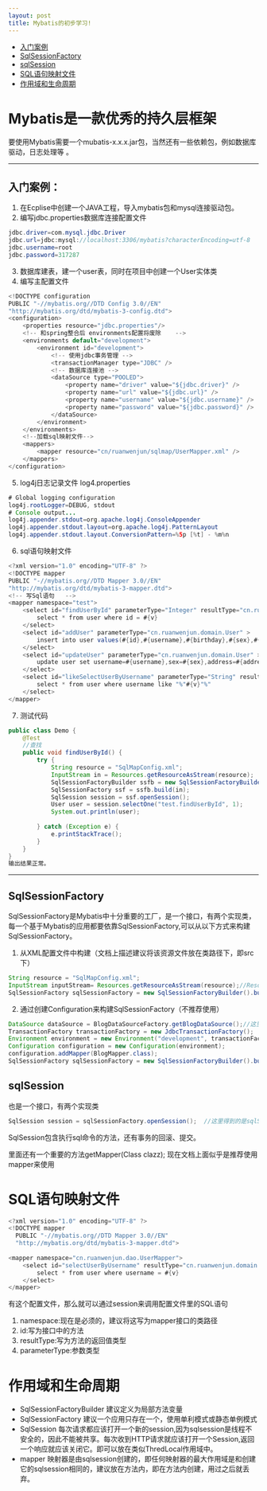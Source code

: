```yaml
---
layout: post
title: Mybatis的初步学习!
---
```

* [入门案例](#入门案例)
* [SqlSessionFactory](#sqlsessionfactory)
* [sqlSession](#sqlsession)
* [SQL语句映射文件](#sql语句映射文件)
* [作用域和生命周期](#作用域和生命周期)

# Mybatis是一款优秀的持久层框架

要使用Mybatis需要一个mubatis-x.x.x.jar包，当然还有一些依赖包，例如数据库驱动，日志处理等
。

---
## 入门案例：

1. 在Ecplise中创建一个JAVA工程，导入mybatis包和mysql连接驱动包。
2. 编写jdbc.properties数据库连接配置文件

```java
jdbc.driver=com.mysql.jdbc.Driver
jdbc.url=jdbc:mysql://localhost:3306/mybatis?characterEncoding=utf-8
jdbc.username=root
jdbc.password=317287
```

3. 数据库建表，建一个user表，同时在项目中创建一个User实体类
4. 编写主配置文件

```java
<!DOCTYPE configuration
PUBLIC "-//mybatis.org//DTD Config 3.0//EN"
"http://mybatis.org/dtd/mybatis-3-config.dtd">
<configuration>
	<properties resource="jdbc.properties"/>
	<!-- 和spring整合后 environments配置将废除    -->
	<environments default="development">
		<environment id="development">
			<!-- 使用jdbc事务管理 -->
			<transactionManager type="JDBC" />
			<!-- 数据库连接池 -->
			<dataSource type="POOLED">
				<property name="driver" value="${jdbc.driver}" />
				<property name="url" value="${jdbc.url}" />
				<property name="username" value="${jdbc.username}" />
				<property name="password" value="${jdbc.password}" />
			</dataSource>
		</environment>
	</environments>
	<!--加载sql映射文件-->
	<mappers>
		<mapper resource="cn/ruanwenjun/sqlmap/UserMapper.xml" />
	</mappers>
</configuration>
```

5. log4j日志记录文件 log4.properties

```java
# Global logging configuration
log4j.rootLogger=DEBUG, stdout
# Console output...
log4j.appender.stdout=org.apache.log4j.ConsoleAppender
log4j.appender.stdout.layout=org.apache.log4j.PatternLayout
log4j.appender.stdout.layout.ConversionPattern=%5p [%t] - %m%n

```

6. sql语句映射文件

```java
<?xml version="1.0" encoding="UTF-8" ?>
<!DOCTYPE mapper
PUBLIC "-//mybatis.org//DTD Mapper 3.0//EN"
"http://mybatis.org/dtd/mybatis-3-mapper.dtd">
<!-- 写Sql语句   -->
<mapper namespace="test">
	<select id="findUserById" parameterType="Integer" resultType="cn.ruanwenjun.domain.User">
		select * from user where id = #{v}
	</select>
	<select id="addUser" parameterType="cn.ruanwenjun.domain.User" >
		insert into user values(#{id},#{username},#{birthday},#{sex},#{address})
	</select>
	<select id="updateUser" parameterType="cn.ruanwenjun.domain.User" >
		update user set username=#{username},sex=#{sex},address=#{address},birthday=#{birthday} where id =#{id}
	</select>
	<select id="likeSelectUserByUsername" parameterType="String" resultType="cn.ruanwenjun.domain.User">
		select * from user where username like "%"#{v}"%"
	</select>
</mapper>
```

7. 测试代码

```java
public class Demo {
	@Test
	//查找
	public void findUserById() {
		try {
			String resource = "SqlMapConfig.xml";
			InputStream in = Resources.getResourceAsStream(resource);
			SqlSessionFactoryBuilder ssfb = new SqlSessionFactoryBuilder();
			SqlSessionFactory ssf = ssfb.build(in);
			SqlSession session = ssf.openSession();
			User user = session.selectOne("test.findUserById", 1);
			System.out.println(user);
			
		} catch (Exception e) {
			e.printStackTrace();
		}
	}
}
输出结果正常。
```

---

## SqlSessionFactory
SqlSessionFactory是Mybatis中十分重要的工厂，是一个接口，有两个实现类，每一个基于Mybatis的应用都要依靠SqlSessionFactory,可以从以下方式来构建SqlSessionFactory。
1. 从XML配置文件中构建（文档上描述建议将该资源文件放在类路径下，即src下）

```java
String resource = "SqlMapConfig.xml";
InputStream inputStream= Resources.getResourceAsStream(resource);//Resources类是Mybatis自带的一个用于读取资源文件
SqlSessionFactory sqlSessionFactory = new SqlSessionFactoryBuilder().build(inputStream);
```

2. 通过创建Configuration来构建SqlSessionFactory（不推荐使用）

```java
DataSource dataSource = BlogDataSourceFactory.getBlogDataSource();//这里是得到一个数据库连接池，具体代码没有给出
TransactionFactory transactionFactory = new JdbcTransactionFactory();
Environment environment = new Environment("development", transactionFactory, dataSource);
Configuration configuration = new Configuration(environment);
configuration.addMapper(BlogMapper.class);
SqlSessionFactory sqlSessionFactory = new SqlSessionFactoryBuilder().build(configuration);
```
## sqlSession
也是一个接口，有两个实现类
```java
SqlSession session = sqlSessionFactory.openSession();  //这里得到的是sqlSession的两种实现类
```

SqlSession包含执行sql命令的方法，还有事务的回滚、提交。

里面还有一个重要的方法getMapper(Class clazz);
现在文档上面似乎是推荐使用mapper来使用

# SQL语句映射文件

```java
<?xml version="1.0" encoding="UTF-8" ?>
<!DOCTYPE mapper
  PUBLIC "-//mybatis.org//DTD Mapper 3.0//EN"
  "http://mybatis.org/dtd/mybatis-3-mapper.dtd">
  
<mapper namespace="cn.ruanwenjun.dao.UserMapper">
    <select id="selectUserByUsername" resultType="cn.ruanwenjun.domain.User" parameterType="string">
		select * from user where username = #{v}
	</select>
</mapper>
```
有这个配置文件，那么就可以通过session来调用配置文件里的SQL语句
1. namespace:现在是必须的，建议将这写为mapper接口的类路径
2. id:写为接口中的方法
3. resultType:写为方法的返回值类型
4. parameterType:参数类型

# 作用域和生命周期
- SqlSessionFactoryBuilder 建议定义为局部方法变量
- SqlSessionFactory 建议一个应用只存在一个，使用单利模式或静态单例模式
- SqlSession 每次请求都应该打开一个新的session,因为sqlsession是线程不安全的，因此不能被共享。每次收到HTTP请求就应该打开一个Session,返回一个响应就应该关闭它。即可以放在类似ThredLocal作用域中。
- mapper 映射器是由sqlsession创建的，即任何映射器的最大作用域是和创建它的sqlsession相同的，建议放在方法内，即在方法内创建，用过之后就丢弃。
